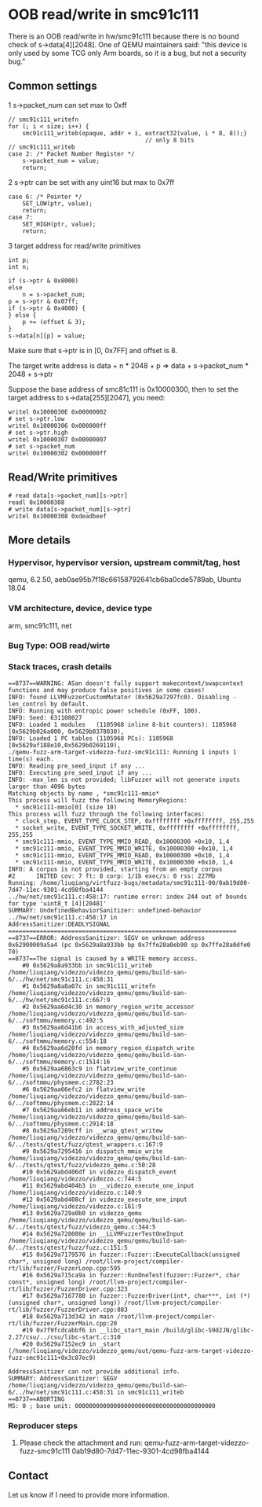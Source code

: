 # OOB read/write in smc91c111

There is an OOB read/write in hw/smc91c111 because there is no bound check of
s->data[4][2048]. One of QEMU maintainers said: "this device is only used by
some TCG only Arm boards, so it is a bug, but not a security bug."

## Common settings
1 s->packet_num can set max to 0xff
```
// smc91c111_writefn
for (; i < size; i++) {
    smc91c111_writeb(opaque, addr + i, extract32(value, i * 8, 8));}
                                       // only 8 bits
// smc91c111_writeb
case 2: /* Packet Number Register */
	s->packet_num = value;
	return;
```
2 s->ptr can be set with any uint16 but max to 0x7ff
```
case 6: /* Pointer */
    SET_LOW(ptr, value);
    return;
case 7:
    SET_HIGH(ptr, value);
    return;
```
3 target address for read/write primitives
```
int p;
int n;

if (s->ptr & 0x8000)
else
    n = s->packet_num;
p = s->ptr & 0x07ff;
if (s->ptr & 0x4000) {
} else {
    p += (offset & 3);
}
s->data[n][p] = value;
```
Make sure that s->ptr is in [0, 0x7FF] and offset is 8.

The target write address is data + n * 2048 + p => data + s->packet_num * 2048 + s->ptr

Suppose the base address of smc81c111 is 0x10000300,
then to set the target address to s->data[255][2047], you need:

```
writel 0x1000030E 0x00000002
# set s->ptr.low
writel 0x10000306 0x000000ff
# set s->ptr.high
writel 0x10000307 0x00000007
# set s->packet_num
writel 0x10000302 0x000000ff
```
## Read/Write primitives

```
# read data[s->packet_num][s->ptr]
readl 0x10000308
# write data[s->packet_num][s->ptr]
writel 0x10000308 0xdeadbeef
```

## More details

### Hypervisor, hypervisor version, upstream commit/tag, host
qemu, 6.2.50, aeb0ae95b7f18c66158792641cb6ba0cde5789ab, Ubuntu 18.04

### VM architecture, device, device type
arm, smc91c111, net

### Bug Type: OOB read/wirte

### Stack traces, crash details

```
==8737==WARNING: ASan doesn't fully support makecontext/swapcontext functions and may produce false positives in some cases!
INFO: found LLVMFuzzerCustomMutator (0x5629a7297fc0). Disabling -len_control by default.
INFO: Running with entropic power schedule (0xFF, 100).
INFO: Seed: 631108027
INFO: Loaded 1 modules   (1105968 inline 8-bit counters): 1105968 [0x5629b026a000, 0x5629b0378030),
INFO: Loaded 1 PC tables (1105968 PCs): 1105968 [0x5629af188e10,0x5629b0269110),
./qemu-fuzz-arm-target-videzzo-fuzz-smc91c111: Running 1 inputs 1 time(s) each.
INFO: Reading pre_seed_input if any ...
INFO: Executing pre_seed_input if any ...
INFO: -max_len is not provided; libFuzzer will not generate inputs larger than 4096 bytes
Matching objects by name , *smc91c111-mmio*
This process will fuzz the following MemoryRegions:
  * smc91c111-mmio[0] (size 10)
This process will fuzz through the following interfaces:
  * clock_step, EVENT_TYPE_CLOCK_STEP, 0xffffffff +0xffffffff, 255,255
  * socket_write, EVENT_TYPE_SOCKET_WRITE, 0xffffffff +0xffffffff, 255,255
  * smc91c111-mmio, EVENT_TYPE_MMIO_READ, 0x10000300 +0x10, 1,4
  * smc91c111-mmio, EVENT_TYPE_MMIO_WRITE, 0x10000300 +0x10, 1,4
  * smc91c111-mmio, EVENT_TYPE_MMIO_READ, 0x10000300 +0x10, 1,4
  * smc91c111-mmio, EVENT_TYPE_MMIO_WRITE, 0x10000300 +0x10, 1,4
INFO: A corpus is not provided, starting from an empty corpus
#2      INITED cov: 7 ft: 8 corp: 1/1b exec/s: 0 rss: 227Mb
Running: /home/liuqiang/virtfuzz-bugs/metadata/smc91c111-00/0ab19d80-7d47-11ec-9301-4cd98fba4144
../hw/net/smc91c111.c:458:17: runtime error: index 244 out of bounds for type 'uint8_t [4][2048]'
SUMMARY: UndefinedBehaviorSanitizer: undefined-behavior ../hw/net/smc91c111.c:458:17 in
AddressSanitizer:DEADLYSIGNAL
=================================================================
==8737==ERROR: AddressSanitizer: SEGV on unknown address 0x62900009a5a4 (pc 0x5629a8a933bb bp 0x7ffe28a0eb90 sp 0x7ffe28a0dfe0 T0)
==8737==The signal is caused by a WRITE memory access.
    #0 0x5629a8a933bb in smc91c111_writeb /home/liuqiang/videzzo/videzzo_qemu/qemu/build-san-6/../hw/net/smc91c111.c:458:31
    #1 0x5629a8a8a07c in smc91c111_writefn /home/liuqiang/videzzo/videzzo_qemu/qemu/build-san-6/../hw/net/smc91c111.c:667:9
    #2 0x5629aa6d4c30 in memory_region_write_accessor /home/liuqiang/videzzo/videzzo_qemu/qemu/build-san-6/../softmmu/memory.c:492:5
    #3 0x5629aa6d41b6 in access_with_adjusted_size /home/liuqiang/videzzo/videzzo_qemu/qemu/build-san-6/../softmmu/memory.c:554:18
    #4 0x5629aa6d20fd in memory_region_dispatch_write /home/liuqiang/videzzo/videzzo_qemu/qemu/build-san-6/../softmmu/memory.c:1514:16
    #5 0x5629aa6863c9 in flatview_write_continue /home/liuqiang/videzzo/videzzo_qemu/qemu/build-san-6/../softmmu/physmem.c:2782:23
    #6 0x5629aa66efc2 in flatview_write /home/liuqiang/videzzo/videzzo_qemu/qemu/build-san-6/../softmmu/physmem.c:2822:14
    #7 0x5629aa66eb11 in address_space_write /home/liuqiang/videzzo/videzzo_qemu/qemu/build-san-6/../softmmu/physmem.c:2914:18
    #8 0x5629a7289cff in __wrap_qtest_writew /home/liuqiang/videzzo/videzzo_qemu/qemu/build-san-6/../tests/qtest/fuzz/qtest_wrappers.c:167:9
    #9 0x5629a7295416 in dispatch_mmio_write /home/liuqiang/videzzo/videzzo_qemu/qemu/build-san-6/../tests/qtest/fuzz/videzzo_qemu.c:50:28
    #10 0x5629abd406df in videzzo_dispatch_event /home/liuqiang/videzzo/videzzo.c:744:5
    #11 0x5629abd404b3 in __videzzo_execute_one_input /home/liuqiang/videzzo/videzzo.c:140:9
    #12 0x5629abd408cf in videzzo_execute_one_input /home/liuqiang/videzzo/videzzo.c:161:9
    #13 0x5629a729a0b0 in videzzo_qemu /home/liuqiang/videzzo/videzzo_qemu/qemu/build-san-6/../tests/qtest/fuzz/videzzo_qemu.c:344:5
    #14 0x5629a728080e in __LLVMFuzzerTestOneInput /home/liuqiang/videzzo/videzzo_qemu/qemu/build-san-6/../tests/qtest/fuzz/fuzz.c:151:5
    #15 0x5629a7179576 in fuzzer::Fuzzer::ExecuteCallback(unsigned char*, unsigned long) /root/llvm-project/compiler-rt/lib/fuzzer/FuzzerLoop.cpp:595
    #16 0x5629a715ca9a in fuzzer::RunOneTest(fuzzer::Fuzzer*, char const*, unsigned long) /root/llvm-project/compiler-rt/lib/fuzzer/FuzzerDriver.cpp:323
    #17 0x5629a7167780 in fuzzer::FuzzerDriver(int*, char***, int (*)(unsigned char*, unsigned long)) /root/llvm-project/compiler-rt/lib/fuzzer/FuzzerDriver.cpp:883
    #18 0x5629a713d342 in main /root/llvm-project/compiler-rt/lib/fuzzer/FuzzerMain.cpp:20
    #19 0x7f9fcdcabbf6 in __libc_start_main /build/glibc-S9d2JN/glibc-2.27/csu/../csu/libc-start.c:310
    #20 0x5629a7152ec9 in _start (/home/liuqiang/videzzo/videzzo_qemu/out/qemu-fuzz-arm-target-videzzo-fuzz-smc91c111+0x3c87ec9)

AddressSanitizer can not provide additional info.
SUMMARY: AddressSanitizer: SEGV /home/liuqiang/videzzo/videzzo_qemu/qemu/build-san-6/../hw/net/smc91c111.c:458:31 in smc91c111_writeb
==8737==ABORTING
MS: 0 ; base unit: 0000000000000000000000000000000000000000
```

### Reproducer steps

1. Please check the attachment and run: qemu-fuzz-arm-target-videzzo-fuzz-smc91c111 0ab19d80-7d47-11ec-9301-4cd98fba4144

## Contact

Let us know if I need to provide more information.
